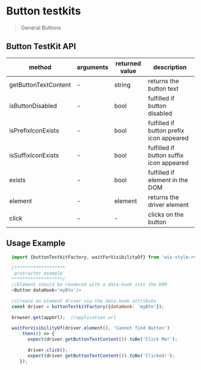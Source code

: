 # Button testkits

> General Buttons

## Button TestKit API

| method | arguments | returned value | description |
|--------|-----------|----------------|-------------|
| getButtonTextContent | - | string | returns the button text |
| isButtonDisabled | - | bool | fulfilled if button disabled |
| isPrefixIconExists | - | bool | fulfilled if button prefix icon appeared |
| isSuffixIconExists | - | bool | fulfilled if button suffix icon appeared |
| exists | - | bool | fulfilled if element in the DOM |
| element | - | element | returns the driver element |
| click | - | - | clicks on the button |

## Usage Example

```javascript
  import {buttonTestkitFactory, waitForVisibilityOf} from 'wix-style-react/dist/testkit/protractor';

  /*******************
   protractor example
  *******************/
  //Element should be rendered with a data-hook into the DOM
  <Button dataHook='myBtn'/>

  //Create an element driver via the data-hook attribute
  const driver = buttonTestkitFactory({dataHook: 'myBtn'});

  browser.get(appUrl);  //application url

  waitForVisibilityOf(driver.element(), 'Cannot find Button')
     .then(() => {
        expect(driver.getButtonTextContent()).toBe('Click Me!');

        driver.click();
        expect(driver.getButtonTextContent()).toBe('Clicked!');
     });
```
